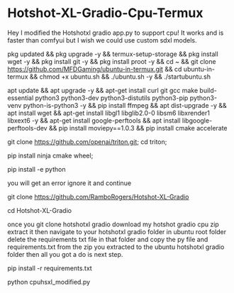 # Hotshot-XL-Gradio-Cpu-Termux
Hey I modified the Hotshotxl gradio app.py to support cpu! It works and is faster than comfyui but I wish we could use custom sdxl models.


pkg updated && pkg upgrade -y && termux-setup-storage && pkg install wget -y && pkg install git -y && pkg install proot -y && cd ~ && git clone https://github.com/MFDGaming/ubuntu-in-termux.git && cd ubuntu-in-termux && chmod +x ubuntu.sh && ./ubuntu.sh -y && ./startubuntu.sh


apt update && apt upgrade -y && apt-get install curl git gcc make build-essential python3 python3-dev python3-distutils python3-pip python3-venv python-is-python3 -y && pip install ffmpeg && apt dist-upgrade -y && apt install wget && apt-get install libgl1 libglib2.0-0 libsm6 libxrender1 libxext6 -y && apt-get install google-perftools &&
apt install libgoogle-perftools-dev && pip install moviepy==1.0.3 && pip install cmake accelerate 


git clone https://github.com/openai/triton.git;
cd triton;

pip install ninja cmake wheel;

pip install -e python

you will get an error ignore it and continue 

git clone https://github.com/RamboRogers/Hotshot-XL-Gradio

cd Hotshot-XL-Gradio

once you git clone hotshotxl gradio download my hotshot gradio cpu zip extract it then navigate to your hotshotxl gradio folder in ubuntu root folder
delete the requirements txt file in that folder and copy the py file and requirements.txt from the zip you extracted to the ubuntu hotshotxl gradio folder then all you got a do is next step.


pip install -r requirements.txt

python cpuhsxl_modified.py


